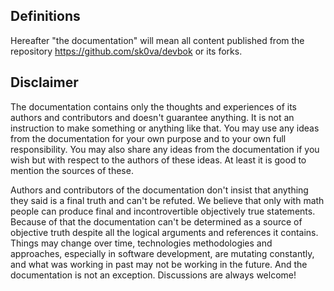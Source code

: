 ## Definitions
Hereafter "the documentation" will mean all content published from the repository https://github.com/sk0va/devbok or its forks.


## Disclaimer
The documentation contains only the thoughts and experiences of its authors and contributors and doesn't guarantee anything. It is not an instruction to make something or anything like that. You may use any ideas from the documentation for your own purpose and to your own full responsibility. You may also share any ideas from the documentation if you wish but with respect to the authors of these ideas. At least it is good to mention the sources of these. 

Authors and contributors of the documentation don't insist that anything they said is a final truth and can't be refuted. We believe that only with math people can produce final and incontrovertible objectively true statements. Because of that the documentation can't be determined as a source of objective truth despite all the logical arguments and references it contains. Things may change over time, technologies methodologies and approaches, especially in software development, are mutating constantly, and what was working in past may not be working in the future. And the documentation is not an exception. Discussions are always welcome!
